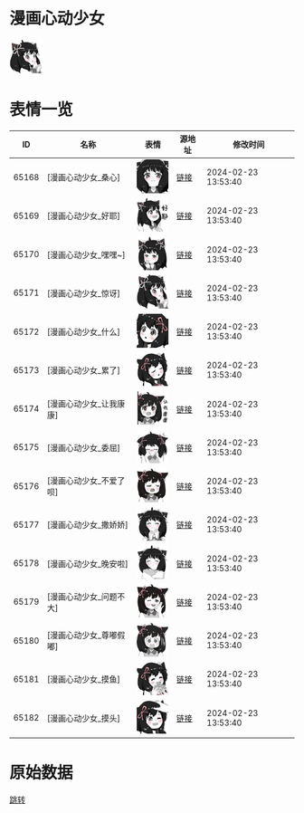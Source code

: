 # 漫画心动少女

<img src="./cover.png" height="60" alt="cover" />

# 表情一览

|ID|名称|表情|源地址|修改时间|
|----|----|----|----|----|
|65168|[漫画心动少女_桑心]|<img src="./pic/065168_%5B漫画心动少女_桑心%5D.png" height="60" alt="桑心"/>|[链接](https://i0.hdslb.com/bfs/garb/211952520a353c763ae8c77275c7ac9e087280d4.png)|2024-02-23 13:53:40|
|65169|[漫画心动少女_好耶]|<img src="./pic/065169_%5B漫画心动少女_好耶%5D.png" height="60" alt="好耶"/>|[链接](https://i0.hdslb.com/bfs/garb/1e73b6441457d92cf65c18ce955d5813031308c4.png)|2024-02-23 13:53:40|
|65170|[漫画心动少女_嘿嘿~]|<img src="./pic/065170_%5B漫画心动少女_嘿嘿~%5D.png" height="60" alt="嘿嘿~"/>|[链接](https://i0.hdslb.com/bfs/garb/7fa9cc576bf581d99764b570e3919bb5e4a04915.png)|2024-02-23 13:53:40|
|65171|[漫画心动少女_惊讶]|<img src="./pic/065171_%5B漫画心动少女_惊讶%5D.png" height="60" alt="惊讶"/>|[链接](https://i0.hdslb.com/bfs/garb/1098208ef5a9b9401414143f500f1d2a731d8d37.png)|2024-02-23 13:53:40|
|65172|[漫画心动少女_什么]|<img src="./pic/065172_%5B漫画心动少女_什么%5D.png" height="60" alt="什么"/>|[链接](https://i0.hdslb.com/bfs/garb/c16b54be67b0d875a637f1e146abf78a266c3ea1.png)|2024-02-23 13:53:40|
|65173|[漫画心动少女_累了]|<img src="./pic/065173_%5B漫画心动少女_累了%5D.png" height="60" alt="累了"/>|[链接](https://i0.hdslb.com/bfs/garb/35a22d8b62add756678c275be127ab3f4b9146f6.png)|2024-02-23 13:53:40|
|65174|[漫画心动少女_让我康康]|<img src="./pic/065174_%5B漫画心动少女_让我康康%5D.png" height="60" alt="让我康康"/>|[链接](https://i0.hdslb.com/bfs/garb/1f9826c4154d149e69f13c0fde133f90855b7658.png)|2024-02-23 13:53:40|
|65175|[漫画心动少女_委屈]|<img src="./pic/065175_%5B漫画心动少女_委屈%5D.png" height="60" alt="委屈"/>|[链接](https://i0.hdslb.com/bfs/garb/d888351b97076b2fcf50a0bd933a0d7680a7ae03.png)|2024-02-23 13:53:40|
|65176|[漫画心动少女_不爱了呗]|<img src="./pic/065176_%5B漫画心动少女_不爱了呗%5D.png" height="60" alt="不爱了呗"/>|[链接](https://i0.hdslb.com/bfs/garb/1785a2f6f5c2a0f419327d4dc79f97bc5030bfd8.png)|2024-02-23 13:53:40|
|65177|[漫画心动少女_撒娇娇]|<img src="./pic/065177_%5B漫画心动少女_撒娇娇%5D.png" height="60" alt="撒娇娇"/>|[链接](https://i0.hdslb.com/bfs/garb/e545905af3e1bdd422978bfd4a3df788fa9a8f37.png)|2024-02-23 13:53:40|
|65178|[漫画心动少女_晚安啦]|<img src="./pic/065178_%5B漫画心动少女_晚安啦%5D.png" height="60" alt="晚安啦"/>|[链接](https://i0.hdslb.com/bfs/garb/b3feff5422e4fc8fc8d6faeadd06bbb1fac4e496.png)|2024-02-23 13:53:40|
|65179|[漫画心动少女_问题不大]|<img src="./pic/065179_%5B漫画心动少女_问题不大%5D.png" height="60" alt="问题不大"/>|[链接](https://i0.hdslb.com/bfs/garb/44649435a2aef80c392d923e7b8ff96b8f130d09.png)|2024-02-23 13:53:40|
|65180|[漫画心动少女_尊嘟假嘟]|<img src="./pic/065180_%5B漫画心动少女_尊嘟假嘟%5D.png" height="60" alt="尊嘟假嘟"/>|[链接](https://i0.hdslb.com/bfs/garb/09f92026c58777691187a84d965b99c0e1a5ea4f.png)|2024-02-23 13:53:40|
|65181|[漫画心动少女_摸鱼]|<img src="./pic/065181_%5B漫画心动少女_摸鱼%5D.png" height="60" alt="摸鱼"/>|[链接](https://i0.hdslb.com/bfs/garb/816273a50da2fec5c657e2a0c21a3f759e48812a.png)|2024-02-23 13:53:40|
|65182|[漫画心动少女_摸头]|<img src="./pic/065182_%5B漫画心动少女_摸头%5D.png" height="60" alt="摸头"/>|[链接](https://i0.hdslb.com/bfs/garb/c686d7e7309f3f5aa174bfd1d5eb24697b5c3d6a.png)|2024-02-23 13:53:40|

# 原始数据

[跳转](./raw.json)

